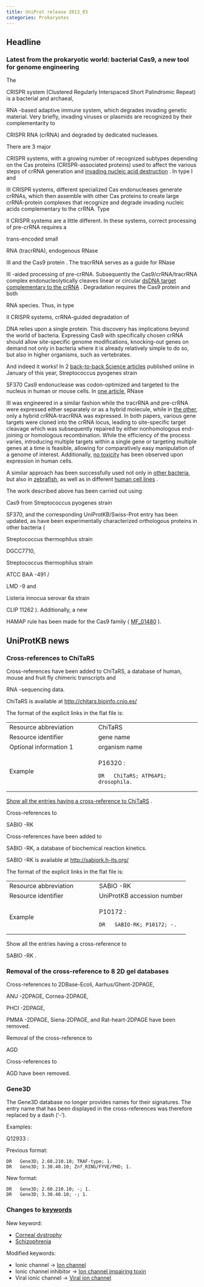 ```yaml
---
title: UniProt release 2013_03
categories: Prokaryotes
---
```


## Headline

### Latest from the prokaryotic world: bacterial Cas9, a new tool for genome engineering

The

CRISPR system (Clustered Regularly Interspaced Short Palindromic Repeat) is a bacterial and archaeal,

RNA -based adaptive immune system, which degrades invading genetic material. Very briefly, invading viruses or plasmids are recognized by their complementarity to

CRISPR RNA (crRNA) and degraded by dedicated nucleases.

There are 3 major

CRISPR systems, with a growing number of recognized subtypes depending on the Cas proteins (CRISPR-associated proteins) used to affect the various steps of crRNA generation and [invading nucleic acid destruction](http://www.ncbi.nlm.nih.gov/pubmed/21552286) . In type I and

III CRISPR systems, different specialized Cas endonucleases generate crRNAs, which then assemble with other Cas proteins to create large crRNA-protein complexes that recognize and degrade invading nucleic acids complementary to the crRNA. Type

II CRISPR systems are a little different. In these systems, correct processing of pre-crRNA requires a

trans-encoded small

RNA (tracrRNA), endogenous RNase

III and the Cas9 protein . The tracrRNA serves as a guide for RNase

III -aided processing of pre-crRNA. Subsequently the Cas9/crRNA/tracrRNA complex endonucleolytically cleaves linear or circular [dsDNA target complementary to the crRNA](http://www.ncbi.nlm.nih.gov/pubmed/22745249,22949671) . Degradation requires the Cas9 protein and both

RNA species. Thus, in type

II CRISPR systems, crRNA-guided degradation of

DNA relies upon a single protein. This discovery has implications beyond the world of bacteria. Expressing Cas9 with specifically chosen crRNA should allow site-specific genome modifications, knocking-out genes on demand not only in bacteria where it is already relatively simple to do so, but also in higher organisms, such as vertebrates.

And indeed it works! In 2 [back-to-back Science articles](http://www.ncbi.nlm.nih.gov/pubmed/23287718,23287722) published online in January of this year, Streptococcus pyogenes strain

SF370 Cas9 endonuclease was codon-optimized and targeted to the nucleus in human or mouse cells. In [one article](http://www.ncbi.nlm.nih.gov/pubmed/23287718), RNase

III was engineered in a similar fashion while the tracrRNA and pre-crRNA were expressed either separately or as a hybrid molecule, while in [the other](http://www.ncbi.nlm.nih.gov/pubmed/23287722), only a hybrid crRNA-tracrRNA was expressed. In both papers, various gene targets were cloned into the crRNA locus, leading to site-specific target cleavage which was subsequently repaired by either nonhomologous end-joining or homologous recombination. While the efficiency of the process varies, introducing multiple targets within a single gene or targeting multiple genes at a time is feasible, allowing for comparatively easy manipulation of a genome of interest. Additionally, [no toxicity](http://www.ncbi.nlm.nih.gov/pubmed/23287722) has been observed upon expression in human cells.

A similar approach has been successfully used not only in [other bacteria](http://www.ncbi.nlm.nih.gov/pubmed/23360965), but also in [zebrafish](http://www.ncbi.nlm.nih.gov/pubmed/23360964), as well as in different [human cell lines](http://www.ncbi.nlm.nih.gov/pubmed/23360966,23386978) .

The work described above has been carried out using

Cas9 from Streptococcus pyogenes strain

SF370, and the corresponding UniProtKB/Swiss-Prot entry has been updated, as have been experimentally characterized orthologous proteins in other bacteria (

Streptococcus thermophilus strain

DGCC7710,

Streptococcus thermophilus strain

ATCC BAA -491 /

LMD -9 and

Listeria innocua serovar 6a strain

CLIP 11262 ). Additionally, a new

HAMAP rule has been made for the Cas9 family ( [MF\_01480](http://hamap.expasy.org/unirule/MF_01480) ).

## UniProtKB news

### Cross-references to ChiTaRS

Cross-references have been added to ChiTaRS, a database of human, mouse and fruit fly chimeric transcripts and

RNA -sequencing data.

ChiTaRS is available at <http://chitars.bioinfo.cnio.es/>

The format of the explicit links in the flat file is:

<table><colgroup><col style="width: 46%" /><col style="width: 53%" /></colgroup><tbody><tr class="odd"><td>Resource abbreviation</td><td>ChiTaRS</td></tr><tr class="even"><td>Resource identifier</td><td>gene name</td></tr><tr class="odd"><td>Optional information 1</td><td>organism name</td></tr><tr class="even"><td>Example</td><td><p>P16320 :</p><pre><code>DR   ChiTaRS; ATP6AP1; drosophila.</code></pre></td></tr></tbody></table>

[Show all the entries having a cross-reference to ChiTaRS](http://www.uniprot.org/uniprot/?query=database%3Achitars&sort=score) .

Cross-references to

SABIO -RK

Cross-references have been added to

SABIO -RK, a database of biochemical reaction kinetics.

SABIO -RK is available at <http://sabiork.h-its.org/>

The format of the explicit links in the flat file is:

<table><colgroup><col style="width: 50%" /><col style="width: 50%" /></colgroup><tbody><tr class="odd"><td>Resource abbreviation</td><td>SABIO -RK</td></tr><tr class="even"><td>Resource identifier</td><td>UniProtKB accession number</td></tr><tr class="odd"><td>Example</td><td><p>P10172 :</p><pre><code>DR   SABIO-RK; P10172; -.</code></pre></td></tr></tbody></table>

Show all the entries having a cross-reference to

SABIO -RK .

### Removal of the cross-reference to 8 2D gel databases

Cross-references to 2DBase-Ecoli, Aarhus/Ghent-2DPAGE,

ANU -2DPAGE, Cornea-2DPAGE,

PHCI -2DPAGE,

PMMA -2DPAGE, Siena-2DPAGE, and Rat-heart-2DPAGE have been removed.

Removal of the cross-reference to

AGD

Cross-references to

AGD have been removed.

### Gene3D

The Gene3D database no longer provides names for their signatures. The entry name that has been displayed in the cross-references was therefore replaced by a dash (‘-’).

Examples:

Q12933 :

Previous format:

    DR   Gene3D; 2.60.210.10; TRAF-type; 1.
    DR   Gene3D; 3.30.40.10; Znf_RING/FYVE/PHD; 1.

New format:

    DR   Gene3D; 2.60.210.10; -; 1.
    DR   Gene3D; 3.30.40.10; -; 1.

### Changes to [keywords](http://www.uniprot.org/docs/keywlist)

New keyword:

-   [Corneal dystrophy](http://www.uniprot.org/keywords/KW-1212)
-   [Schizophrenia](http://www.uniprot.org/keywords/KW-1211)

Modified keywords:

-   Ionic channel -&gt; [Ion channel](http://www.uniprot.org/keywords/KW-0407)
-   Ionic channel inhibitor -&gt; [Ion channel impairing toxin](http://www.uniprot.org/keywords/KW-0872)
-   Viral ionic channel -&gt; [Viral ion channel](http://www.uniprot.org/keywords/KW-1182)
